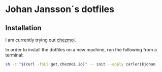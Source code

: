 # Johan Jansson´s dotfiles

## Installation
I am currently trying out [chezmoi](https://www.chezmoi.io/).

In order to install the dotfiles on a new machine, run the following from a terminal:
```sh
sh -c "$(curl -fsLS get.chezmoi.io)" -- init --apply carlerikjohan
```
